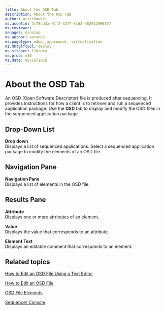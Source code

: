 ```yaml
---
title: About the OSD Tab
description: About the OSD Tab
author: aczechowski
ms.assetid: 7c78cd3a-91f2-4377-8c62-e52912906197
ms.reviewer: 
manager: dansimp
ms.author: aaroncz
ms.pagetype: mdop, appcompat, virtualization
ms.mktglfcycl: deploy
ms.sitesec: library
ms.prod: w10
ms.date: 06/16/2016
---
```



# About the OSD Tab


An OSD (Open Software Descriptor) file is produced after sequencing. It provides instructions for how a client is to retrieve and run a sequenced application package. Use the **OSD** tab to display and modify the OSD files in the sequenced application package.

## Drop-Down List


<a href="" id="drop-down"></a>**Drop down**  
Displays a list of sequenced applications. Select a sequenced application package to modify the elements of an OSD file.

## Navigation Pane


<a href="" id="navigation-pane"></a>**Navigation Pane**  
Displays a list of elements in the OSD file.

## Results Pane


<a href="" id="attribute"></a>**Attribute**  
Displays one or more attributes of an element.

<a href="" id="value"></a>**Value**  
Displays the value that corresponds to an attribute.

<a href="" id="element-text"></a>**Element Text**  
Displays an editable comment that corresponds to an element.

## Related topics


[How to Edit an OSD File Using a Text Editor](how-to-edit-an-osd-file-using-a-text-editor.md)

[How to Edit an OSD File](how-to-edit-an-osd-file.md)

[OSD File Elements](osd-file-elements.md)

[Sequencer Console](sequencer-console.md)

 

 





